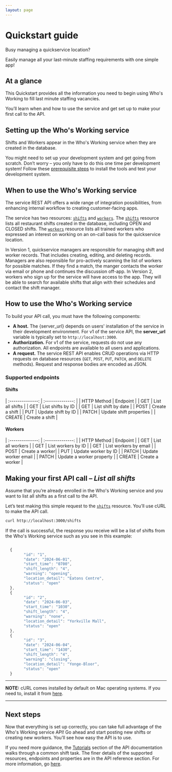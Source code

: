 ```yaml
---
layout: page
---
```


# Quickstart guide

Busy managing a quickservice location?

Easily manage all your last-minute staffing requirements with one simple app!

## At a glance

This Quickstart provides all the information you need to begin using Who's Working to fill last minute staffing vacancies.

You’ll learn when and how to use the service and get set up to make your first call to the API.

## Setting up the Who's Working service

Shifts and Workers appear in the Who's Working service when they are created in the database.

You might need to set up your development system and get going from scratch. Don’t worry – you only have to do this one time per development system! Follow these [prerequisite steps](../tutorials/before-you-start-a-tutorial.md) to install the tools and test your development system.

## When to use the Who's Working service

The service REST API offers a wide range of integration possibilities, from enhancing internal workflow to creating customer-facing apps.

The service has two resources: [`shifts`](shifts-resources.md) and [`workers`](workers-resources.md). The [`shifts`](shifts-resources.md) resource lists all restaurant shifts created in the database, including OPEN and CLOSED shifts. The [`workers`](workers-resources.md) resource lists all trained workers who expressed an interest on working on an on-call basis for the quickservice location.

In Version 1, quickservice managers are responsible for managing shift and worker records. That includes creating, editing, and deleting records. Managers are also reponsible for pro-actively scanning the list of workers for possible matches. If they find a match, the manger contacts the worker via email or phone and continues the discussion off-app. In Version 2, workers who sign up for the service will have access to the app. They will be able to search for available shifts that align with their schedules and contact the shift manager.

## How to use the Who's Working service

To build your API call, you must have the following components:

* **A host.**  The {server_url} depends on users' installation of the service in their development environment. For v1 of the service API, the **server_url** variable is typically set to `http://localhost:3000`.
* **Authorization.**  For v1 of the service, requests do not use any authorization. All endpoints are available to all users and applications.
* **A request.**  The service REST API enables CRUD operations via HTTP requests on database resources (`GET`, `POST`, `PUT`, `PATCH`, and `DELETE` methods). Request and response bodies are encoded as JSON.

### Supported endpoints

#### Shifts

| :--------------: | :--------------: |
| HTTP Method | Endpoint |
| GET | List all shifts |
| GET | List shifts by ID |
| GET | List shift by date |
| POST | Create a shift |
| PUT | Update shift by ID |
| PATCH | Update shift properties |
| CREATE | Create a shift |

#### Workers

| :--------------: | :--------------: |
| HTTP Method | Endpoint |
| GET | List all workers |
| GET | List workers by ID |
| GET | List workers by email |
| POST | Create a worker|
| PUT | Update worker by ID |
| PATCH | Update worker email |
| PATCH | Update a worker property |
| CREATE | Create a worker |

## Making your first API call – *List all shifts*

Assume that you’re already enrolled in the Who's Working service and you want to list all shifts as a first call to the API.

Let’s test making this simple request to the [`shifts`](shifts-resources.md) resource. You’ll use cURL to make the API call.

```bash
curl http://localhost:3000/shifts
```

If the call is successful, the response you receive will be a list of shifts from the Who's Working service such as you see in this example:

```js

  {
        "id": "1",
        "date": "2024-06-01",
        "start_time": "0700",
        "shift_length": "4",
        "warning": "opening",
        "location_detail": "Eatons Centre",
        "status": "open"
  },
  {
        "id": "2",
        "date": "2024-06-03",
        "start_time": "1030",
        "shift_length": "4",
        "warning": "none",
        "location_detail": "Yorkville Mall",
        "status": "open"
  },
  {
        "id": "3",
        "date": "2024-06-04",
        "start_time": "1430",
        "shift_length": "4",
        "warning": "closing",
        "location_detail": "Yonge-Bloor",
        "status": "open"
  }

```

---

**NOTE:**
cURL comes installed by default on Mac operating systems. If you need to, install it from [here](https://curl.se/windows/).

---

## Next steps

Now that everything is set up correctly, you can take full advantage of the Who's Working service API! Go ahead and start posting new shifts or creating new workers. You’ll see how easy the API is to use.

If you need more guidance, the [Tutorials](../tutorials/update-a-shift.md) section of the API documentation walks through a common shift task. The finer details of the supported resources, endpoints and properties are in the API reference section. For more information, go [here](../index.md).
